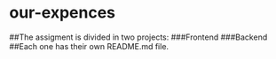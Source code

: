 # our-expences

##The assigment is divided in two projects:
###Frontend 
###Backend 
##Each one has their own README.md file.
